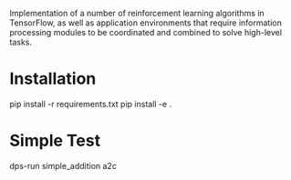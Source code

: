 Implementation of a number of reinforcement learning algorithms in TensorFlow,
as well as application environments that require information processing
modules to be coordinated and combined to solve high-level tasks.

# Installation
pip install -r requirements.txt
pip install -e .

# Simple Test
dps-run simple_addition a2c